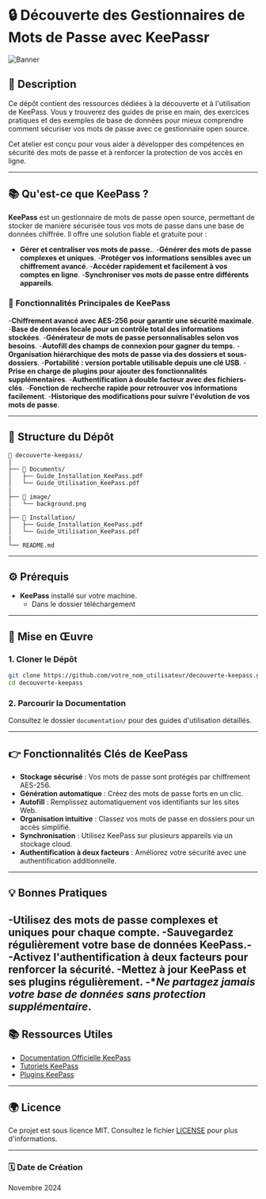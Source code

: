 # 🔒 **Découverte des Gestionnaires de Mots de Passe avec KeePassr**

![Banner](image/background.png)

## 📄 **Description**
Ce dépôt contient des ressources dédiées à la découverte et à l'utilisation de KeePass. Vous y trouverez des guides de prise en main, des exercices pratiques et des exemples de base de données pour mieux comprendre comment sécuriser vos mots de passe avec ce gestionnaire open source.

Cet atelier est conçu pour vous aider à développer des compétences en sécurité des mots de passe et à renforcer la protection de vos accès en ligne.

---
## 📚 **Qu'est-ce que KeePass ?**

**KeePass**  est un gestionnaire de mots de passe open source, permettant de stocker de manière sécurisée tous vos mots de passe dans une base de données chiffrée. Il offre une solution fiable et gratuite pour :

- **Gérer et centraliser vos mots de passe.**.
-**Générer des mots de passe complexes et uniques**.
-**Protéger vos informations sensibles avec un chiffrement avancé**.
-**Accéder rapidement et facilement à vos comptes en ligne**.
-**Synchroniser vos mots de passe entre différents appareils**.

### 🔗 **Fonctionnalités Principales de KeePass**

-**Chiffrement avancé avec AES-256 pour garantir une sécurité maximale**.
-**Base de données locale pour un contrôle total des informations stockées**.
-**Générateur de mots de passe personnalisables selon vos besoins**.
-**Autofill des champs de connexion pour gagner du temps**.
-**Organisation hiérarchique des mots de passe via des dossiers et sous-dossiers**.
-**Portabilité : version portable utilisable depuis une clé USB**.
-**Prise en charge de plugins pour ajouter des fonctionnalités supplémentaires**.
-**Authentification à double facteur avec des fichiers-clés**.
-**Fonction de recherche rapide pour retrouver vos informations facilement**.
-**Historique des modifications pour suivre l'évolution de vos mots de passe**.


---

## 📂 **Structure du Dépôt**

```
📂 decouverte-keepass/
|
├── 📂 Documents/
│   ├── Guide_Installation_KeePass.pdf
│   └── Guide_Utilisation_KeePass.pdf
|
├── 📂 image/
│   └── background.png
|
├── 📂 Installation/
│   ├── Guide_Installation_KeePass.pdf
│   └── Guide_Utilisation_KeePass.pdf
|
└── README.md

```
---

## ⚙️ **Prérequis**

- **KeePass** installé sur votre machine.
  - Dans le dossier téléchargement

---

## 🚀 **Mise en Œuvre**

### 1. **Cloner le Dépôt**

```bash
git clone https://github.com/votre_nom_utilisateur/decouverte-keepass.git
cd decouverte-keepass
```

### 2. **Parcourir la Documentation**

Consultez le dossier `documentation/` pour des guides d'utilisation détaillés.

---

## 👉 **Fonctionnalités Clés de KeePass**
- **Stockage sécurisé** : Vos mots de passe sont protégés par chiffrement AES-256.
- **Génération automatique** : Créez des mots de passe forts en un clic.
- **Autofill** : Remplissez automatiquement vos identifiants sur les sites Web.
- **Organisation intuitive** : Classez vos mots de passe en dossiers pour un accès simplifié.
- **Synchronisation** : Utilisez KeePass sur plusieurs appareils via un stockage cloud.
- **Authentification à deux facteurs** : Améliorez votre sécurité avec une authentification additionnelle.
---

## 💡 **Bonnes Pratiques**

-**Utilisez des mots de passe complexes et uniques pour chaque compte**.
-**Sauvegardez régulièrement votre base de données KeePass.-**
-**Activez l'authentification à deux facteurs pour renforcer la sécurité**.
-**Mettez à jour KeePass et ses plugins régulièrement**.
-**Ne partagez jamais votre base de données sans protection supplémentaire*.
---

## 📚 **Ressources Utiles**

- [Documentation Officielle KeePass]([https://www.netacad.com/courses/packet-tracer](https://keepass.fr/tutoriel-pour-keepass-le-guide-complet/))
- [Tutoriels KeePass]([https://www.netacad.com/](https://keepass.fr/tutoriel-pour-keepass-le-guide-complet/))
- [Plugins KeePass]((https://keepass.info/help/v2/plugins.html#:~:text=In%20KeePass%2C%20click%20%27Tools%27%20%E2%86%92%20%27Plugins%27%20%E2%86%92%20button,To%20uninstall%20a%20plugin%2C%20delete%20the%20plugin%20files.))

---

## 🌍 **Licence**

Ce projet est sous licence MIT. Consultez le fichier [LICENSE](LICENSE) pour plus d'informations.

---

### 🗓 **Date de Création**

Novembre 2024
